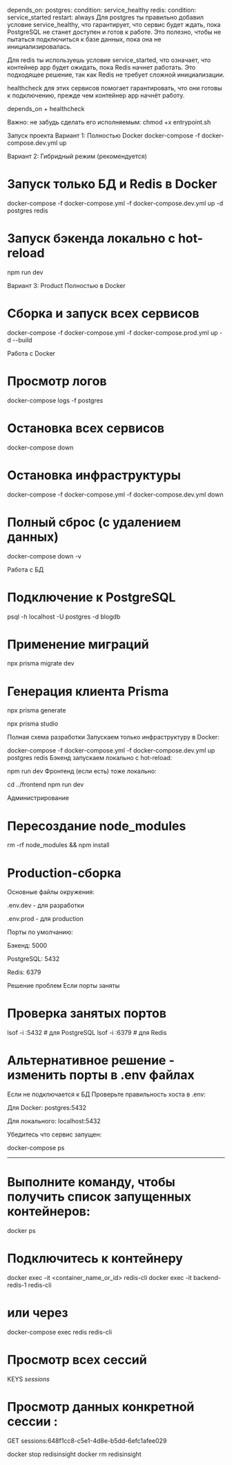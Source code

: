   depends_on:
      postgres:
        condition: service_healthy
      redis:
        condition: service_started
    restart: always
Для postgres ты правильно добавил условие service_healthy, что гарантирует, что сервис будет ждать, пока PostgreSQL не станет доступен и готов к работе. Это полезно, чтобы не пытаться подключиться к базе данных, пока она не инициализировалась.

Для redis ты используешь условие service_started, что означает, что контейнер app будет ожидать, пока Redis начнет работать. Это подходящее решение, так как Redis не требует сложной инициализации.

healthcheck для этих сервисов помогает гарантировать, что они готовы к подключению, прежде чем контейнер app начнёт работу.

depends_on + healthcheck 

Важно: не забудь сделать его исполняемым:
chmod +x entrypoint.sh

Запуск проекта
Вариант 1: Полностью Docker
docker-compose -f docker-compose.dev.yml up


Вариант 2: Гибридный режим (рекомендуется)
# Запуск только БД и Redis в Docker
docker-compose -f docker-compose.yml -f docker-compose.dev.yml up -d postgres redis
# Запуск бэкенда локально с hot-reload
npm run dev

Вариант 3: Product Полностью в Docker
# Сборка и запуск всех сервисов
docker-compose -f docker-compose.yml -f docker-compose.prod.yml up -d --build


Работа с Docker
# Просмотр логов
docker-compose logs -f postgres

# Остановка всех сервисов
docker-compose down
# Остановка инфраструктуры
docker-compose -f docker-compose.yml -f docker-compose.dev.yml down

# Полный сброс (с удалением данных)
docker-compose down -v

Работа с БД
# Подключение к PostgreSQL
psql -h localhost -U postgres -d blogdb

# Применение миграций
npx prisma migrate dev

# Генерация клиента Prisma
npx prisma generate

npx prisma studio


Полная схема разработки
Запускаем только инфраструктуру в Docker:

docker-compose -f docker-compose.yml -f docker-compose.dev.yml up postgres redis
Бэкенд запускаем локально с hot-reload:

npm run dev
Фронтенд (если есть) тоже локально:

cd ../frontend
npm run dev


Администрирование
# Пересоздание node_modules
rm -rf node_modules && npm install

# Production-сборка
Основные файлы окружения:

.env.dev - для разработки

.env.prod - для production

Порты по умолчанию:

Бэкенд: 5000

PostgreSQL: 5432

Redis: 6379

Решение проблем
Если порты заняты
# Проверка занятых портов
lsof -i :5432 # для PostgreSQL
lsof -i :6379 # для Redis

# Альтернативное решение - изменить порты в .env файлах
Если не подключается к БД
Проверьте правильность хоста в .env:

Для Docker: postgres:5432

Для локального: localhost:5432

Убедитесь что сервис запущен:

docker-compose ps
**********
# Выполните команду, чтобы получить список запущенных контейнеров:
docker ps
# Подключитесь к контейнеру
docker exec -it <container_name_or_id> redis-cli
docker exec -it backend-redis-1 redis-cli
# или через
docker-compose exec redis redis-cli

# Просмотр всех сессий
KEYS *sessions*
# Просмотр данных конкретной сессии :
GET sessions:648f1cc8-c5e1-4d8e-b5dd-6efc1afee029



docker stop redisinsight
docker rm redisinsight